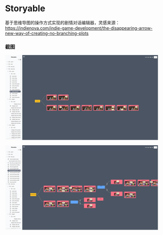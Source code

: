 # Storyable

基于思维导图的操作方式实现的剧情对话编辑器，灵感来源：https://indienova.com/indie-game-development/the-disappearing-arrow-new-way-of-creating-no-branching-plots

### 截图

![](./screenshots/1.png)

![](./screenshots/2.png)
